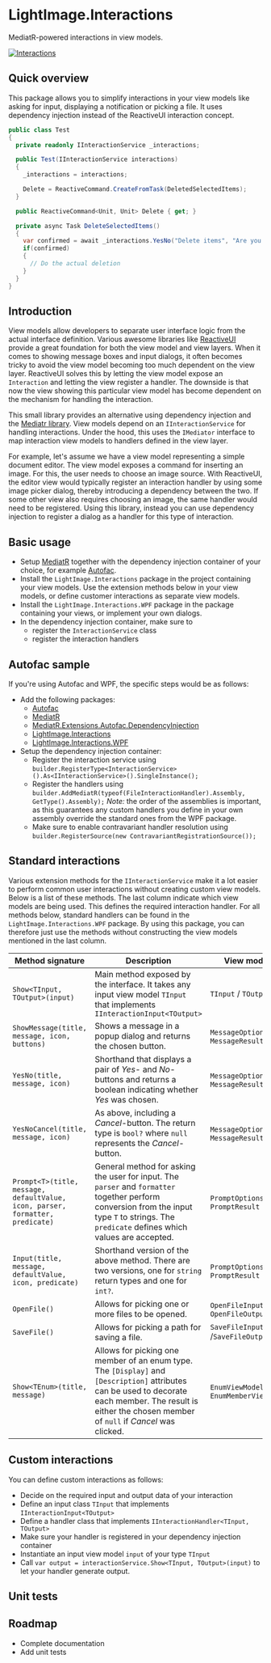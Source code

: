 # LightImage.Interactions
MediatR-powered interactions in view models.

[![Interactions](https://img.shields.io/nuget/v/lightimage.interactions)](https://www.nuget.org/packages/LightImage.Interactions/)

## Quick overview

This package allows you to simplify interactions in your view models like asking for input, displaying a notification or picking a file. It uses dependency injection instead of the ReactiveUI interaction concept.

```cs
public class Test
{
  private readonly IInteractionService _interactions;

  public Test(IInteractionService interactions)
  {
    _interactions = interactions;

    Delete = ReactiveCommand.CreateFromTask(DeletedSelectedItems);
  }

  public ReactiveCommand<Unit, Unit> Delete { get; }

  private async Task DeleteSelectedItems()
  {
    var confirmed = await _interactions.YesNo("Delete items", "Are you sure you want to delete these items?");
    if(confirmed)
    {
      // Do the actual deletion
    }
  }
}

```

## Introduction

View models allow developers to separate user interface logic from the actual interface definition. Various awesome libraries like [ReactiveUI](https://reactiveui.net/) provide a great foundation for both the view model and view layers. When it comes to showing message boxes and input dialogs, it often becomes tricky to avoid the view model becoming too much dependent on the view layer. ReactiveUI solves this by letting the view model expose an `Interaction` and letting the view register a handler. The downside is that now the view showing this particular view model has become dependent on the mechanism for handling the interaction.

This small library provides an alternative using dependency injection and the [Mediatr library](https://github.com/jbogard/MediatR). View models depend on an `IInteractionService` for handling interactions. Under the hood, this uses the `IMediator` interface to map interaction view models to handlers defined in the view layer.

For example, let's assume we have a view model representing a simple document editor. The view model exposes a command for inserting an image. For this, the user needs to choose an image source. With ReactiveUI, the editor view would typically register an interaction handler by using some image picker dialog, thereby introducing a dependency between the two. If some other view also requires choosing an image, the same handler would need to be registered. Using this library, instead you can use dependency injection to register a dialog as a handler for this type of interaction.

## Basic usage

* Setup [MediatR](https://github.com/jbogard/MediatR) together with the dependency injection container of your choice, for example [Autofac](https://autofac.org/).
* Install the `LightImage.Interactions` package in the project containing your view models. Use the extension methods below in your view models, or define customer interactions as separate view models.
* Install the `LightImage.Interactions.WPF` package in the package containing your views, or implement your own dialogs.
* In the dependency injection container, make sure to
  - register the `InteractionService` class
  - register the interaction handlers

## Autofac sample

If you're using Autofac and WPF, the specific steps would be as follows:

* Add the following packages:
  - [Autofac](https://www.nuget.org/packages/Autofac/)
  - [MediatR](https://www.nuget.org/packages/MediatR/)
  - [MediatR.Extensions.Autofac.DependencyInjection](https://www.nuget.org/packages/MediatR.Extensions.Autofac.DependencyInjection)
  - [LightImage.Interactions](https://www.nuget.org/packages/LightImage.Interactions/)
  - [LightImage.Interactions.WPF](https://www.nuget.org/packages/LightImage.Interactions.WPF/)
* Setup the dependency injection container:
  - Register the interaction service using  `builder.RegisterType<InteractionService>().As<IInteractionService>().SingleInstance();`  
  - Register the handlers using `builder.AddMediatR(typeof(FileInteractionHandler).Assembly, GetType().Assembly);` *Note:* the order of the assemblies is important, as this guarantees any custom handlers you define in your own assembly override the standard ones from the WPF package.
  - Make sure to enable contravariant handler resolution using `builder.RegisterSource(new ContravariantRegistrationSource());`

## Standard interactions

Various extension methods for the `IInteractionService` make it a lot easier to perform common user interactions without creating custom view models. Below is a list of these methods. The last column indicate which view models are being used. This defines the required interaction handler. For all methods below, standard handlers can be found in the `LightImage.Interactions.WPF` package. By using this package, you can therefore just use the methods without constructing the view models mentioned in the last column.

| Method signature | Description | View models |
| --- | --- | --- |
`Show<TInput, TOutput>(input)` | Main method exposed by the interface. It takes any input view model `TInput` that implements `IInteractionInput<TOutput>` | `TInput` / `TOutput` |
| `ShowMessage(title, message, icon, buttons)` | Shows a message in a popup dialog and returns the chosen button. | `MessageOptions` / `MessageResult` |
| `YesNo(title, message, icon)` | Shorthand that displays a pair of *Yes*- and *No*-buttons and returns a boolean indicating whether *Yes* was chosen. | `MessageOptions` / `MessageResult` |
| `YesNoCancel(title, message, icon)` | As above, including a *Cancel*-button. The return type is `bool?` where `null` represents the *Cancel*-button. | `MessageOptions` / `MessageResult` |
| `Prompt<T>(title, message, defaultValue, icon, parser, formatter, predicate)` | General method for asking the user for input. The `parser` and `formatter` together perform conversion from the input type `T` to strings. The `predicate` defines which values are accepted. | `PromptOptions` / `PromptResult` |
| `Input(title, message, defaultValue, icon, predicate)` | Shorthand version of the above method. There are two versions, one for `string` return types and one for `int?`. | `PromptOptions` / `PromptResult` |
| `OpenFile()` | Allows for picking one or more files to be opened. | `OpenFileInput` / `OpenFileOutput` |
| `SaveFile()` | Allows for picking a path for saving a file. | `SaveFileInput` /`SaveFileOutput` |
| `Show<TEnum>(title, message)` | Allows for picking one member of an enum type. The `[Display]` and `[Description]` attributes can be used to decorate each member. The result is either the chosen member of `null` if *Cancel* was clicked. | `EnumViewModel` / `EnumMemberViewModel` |

## Custom interactions

You can define custom interactions as follows:
* Decide on the required input and output data of your interaction
* Define an input class `TInput` that implements `IInteractionInput<TOutput>`
* Define a handler class that implements `IInteractionHandler<TInput, TOutput>`
* Make sure your handler is registered in your dependency injection container
* Instantiate an input view model `input` of your type `TInput`
* Call `var output = interactionService.Show<TInput, TOutput>(input)` to let your handler generate output.

## Unit tests

## Roadmap

* Complete documentation
* Add unit tests
